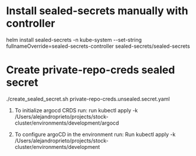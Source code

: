 # Install sealed-secrets manually with controller
helm install sealed-secrets -n kube-system --set-string fullnameOverride=sealed-secrets-controller sealed-secrets/sealed-secrets 

# Create private-repo-creds sealed secret
./create_sealed_secret.sh private-repo-creds.unsealed.secret.yaml

1. To initialize argocd CRDS run: 
run kubectl apply -k /Users/alejandroprieto/projects/stock-cluster/environments/development/argocd 

2. To configure argoCD in the environment run:
Run kubectl apply -k /Users/alejandroprieto/projects/stock-cluster/environments/development 

